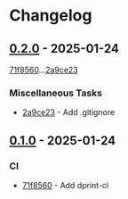 # Changelog

## [0.2.0](https://github.com/rodmoioliveira/web-worker-example/compare/0.1.0...0.2.0) - 2025-01-24

[71f8560](https://github.com/rodmoioliveira/web-worker-example/commit/71f8560e3e3a6cc58f6a33f5a726caaf0c5794ef)...[2a9ce23](https://github.com/rodmoioliveira/web-worker-example/commit/2a9ce2395577457ba7d2822a13e4ef3e4f2eb9cc)

### Miscellaneous Tasks

- [2a9ce23](https://github.com/rodmoioliveira/web-worker-example/commit/2a9ce2395577457ba7d2822a13e4ef3e4f2eb9cc) - Add .gitignore

## [0.1.0](https://github.com/rodmoioliveira/web-worker-example/compare/...0.1.0) - 2025-01-24

### CI

- [71f8560](https://github.com/rodmoioliveira/web-worker-example/commit/71f8560e3e3a6cc58f6a33f5a726caaf0c5794ef) - Add dprint-ci
